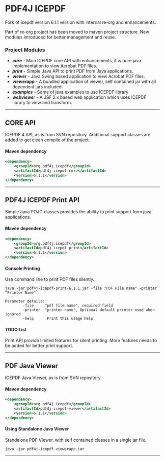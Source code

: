 # PDF4J ICEPDF

Fork of icepdf version 6.1.1 version with internal re-org and enhancements.

Part of re-org project has been moved to maven project structure. New modules introduced for better management and reuse.

### Project Modules

* _**core**_ - Main ICEPDF core API with enhancements, it is pure java implementation to view Acrobat PDF files.  
* _**print**_ - Simple Java API to print PDF from Java applications.
* _**viewer**_ - Java Swing based application to view Acrobat PDF files.
* _**viewerapp**_ - A bundled application of viewer, self contained jar with all dependent jars included.
* _**examples**_ - Some of java examples to use ICEPDF library
* _**webviewe**r_ - A JSF 2.x based web application which uses ICEPDF library to view and transform.

***

## CORE API

ICEPDF 4 API, as is from SVN repository. Additional support classes are added to get clean compile of the project.

#### Maven dependency

```xml
<dependency>  
    <groupId>org.pdf4j.icepdf</groupId>  
    <artifactId>pdf4j-icepdf-core</artifactId>  
    <version>6.1.1</version>  
</dependency>  
```
***

## PDF4J ICEPDF Print API

Simple Java POJO classes provides the ability to print support form java applications.

#### Maven dependency

```xml
<dependency>  
    <groupId>org.pdf4j.icepdf</groupId>  
    <artifactId>pdf4j-icepdf-print</artifactId>  
    <version>6.1.1</version>  
</dependency>  
```

#### Console Printing

Use command line to print PDF files silently.

```
java -jar pdf4j-icepdf-print-6.1.1.jar -file "PDF File name" -printer "Printer Name"

Parameter details:
        -file     "pdf file name", required field
        -printer  "printer name", Optional default printer used when ignored
        -help      Print this usage help.
```
#### TODO List

Print API provide limited features for silent printing. More features needs to be added for better print support.

***

## PDF Java Viewer

ICEPDF Java Viewer, as is from SVN repository. 

#### Maven dependency

```xml
<dependency>  
    <groupId>org.pdf4j.icepdf</groupId>  
    <artifactId>pdf4j-icepdf-viewer</artifactId>  
    <version>6.1.1</version>  
</dependency>  
```
#### Using Standalone Java Viewer

Standalone PDF Viewer, with self contained classes in a single jar file. 

```
java -jar pdf4j-icepdf-viewerapp.jar
```

***